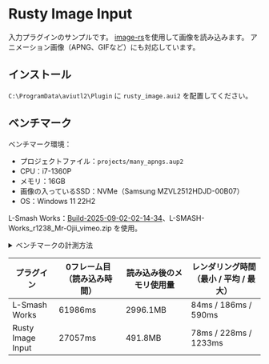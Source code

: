 # Rusty Image Input

入力プラグインのサンプルです。
[image-rs](https://github.com/image-rs/image)を使用して画像を読み込みます。
アニメーション画像（APNG、GIFなど）にも対応しています。

## インストール

`C:\ProgramData\aviutl2\Plugin` に `rusty_image.aui2` を配置してください。

## ベンチマーク

ベンチマーク環境：

- プロジェクトファイル：`projects/many_apngs.aup2`
- CPU：i7-1360P
- メモリ：16GB
- 画像の入っているSSD：NVMe（Samsung MZVL2512HDJD-00B07）
- OS：Windows 11 22H2

L-Smash Works：[Build-2025-09-02-02-14-34](https://github.com/Mr-Ojii/L-SMASH-Works-Auto-Builds/releases/tag/build-2025-09-02-02-14-34)、L-SMASH-Works_r1238_Mr-Ojii_vimeo.zip を使用。

<details>
<summary>ベンチマークの計測方法</summary>

- プロジェクトファイルは `projects/many_apngs.aup2` を使用
- 「0フレーム目（読み込み時間）」：VERBOSEログを有効化し、`rendered video frame [0] X ms` のログで計測
- 「読み込み後のメモリ使用量」：0フレーム目のレンダリングが完了した後に、AviUtlのプロセスのメモリ使用量をタスクマネージャーで確認
- 「レンダリング時間（最小 / 平均 / 最大）」：Rusty Statistics Outputプラグインで計測

</details>

| プラグイン        | 0フレーム目（読み込み時間） | 読み込み後のメモリ使用量 | レンダリング時間（最小 / 平均 / 最大） |
| ----------------- | --------------------------- | ------------------------ | -------------------------------------- |
| L-Smash Works     | 61986ms                     | 2996.1MB                 | 84ms / 186ms / 590ms                   |
| Rusty Image Input | 27057ms                     | 491.8MB                  | 78ms / 228ms / 1233ms                  |

